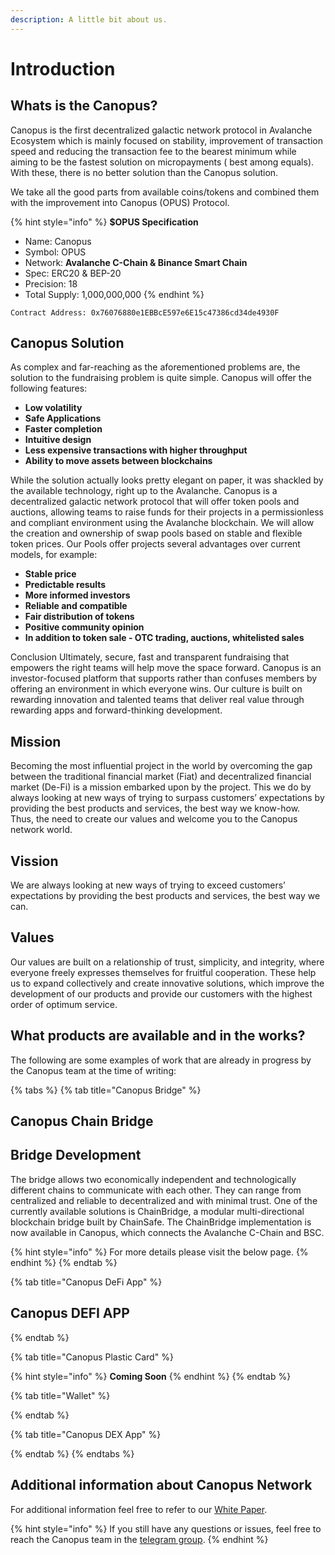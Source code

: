 ```yaml
---
description: A little bit about us.
---
```


# Introduction

## Whats is the Canopus?

Canopus is the first decentralized galactic network protocol in Avalanche Ecosystem which is mainly focused on stability, improvement of transaction speed and reducing the transaction fee to the bearest minimum while aiming to be the fastest solution on micropayments \( best among equals\). With these, there is no better solution than the Canopus solution.

We take all the good parts from available coins/tokens and combined them with the improvement into Canopus \(OPUS\) Protocol.

{% hint style="info" %}
**$OPUS Specification** 

* Name: Canopus
* Symbol: OPUS
* Network: **Avalanche C-Chain & Binance Smart Chain**
* Spec: ERC20 & BEP-20
* Precision: 18
* Total Supply: 1,000,000,000
{% endhint %}

```text
Contract Address: 0x76076880e1EBBcE597e6E15c47386cd34de4930F
```

## Canopus Solution 

As complex and far-reaching as the aforementioned problems are, the solution to the fundraising problem is quite simple. Canopus will offer the following features:

* **Low volatility** 
* **Safe Applications** 
* **Faster completion** 
* **Intuitive design** 
* **Less expensive transactions with higher throughput** 
* **Ability to move assets between blockchains**

While the solution actually looks pretty elegant on paper, it was shackled by the available technology, right up to the Avalanche. Canopus is a decentralized galactic network protocol that will offer token pools and auctions, allowing teams to raise funds for their projects in a permissionless and compliant environment using the Avalanche blockchain. We will allow the creation and ownership of swap pools based on stable and flexible token prices. Our Pools offer projects several advantages over current models, for example:

* **Stable price** 
* **Predictable results** 
* **More informed investors** 
* **Reliable and compatible** 
* **Fair distribution of tokens** 
* **Positive community opinion** 
* **In addition to token sale - OTC trading, auctions, whitelisted sales**

Conclusion Ultimately, secure, fast and transparent fundraising that empowers the right teams will help move the space forward. Canopus is an investor-focused platform that supports rather than confuses members by offering an environment in which everyone wins. Our culture is built on rewarding innovation and talented teams that deliver real value through rewarding apps and forward-thinking development.

## Mission 

Becoming the most influential project in the world by overcoming the gap between the traditional financial market \(Fiat\) and decentralized financial market \(De-Fi\) is a mission embarked upon by the project. This we do by always looking at new ways of trying to surpass customers’ expectations by providing the best products and services, the best way we know-how. Thus, the need to create our values and welcome you to the Canopus network world.

## Vission

We are always looking at new ways of trying to exceed customers’ expectations by providing the best products and services, the best way we can.

## Values

Our values are built on a relationship of trust, simplicity, and integrity, where everyone freely expresses themselves for fruitful cooperation. These help us to expand collectively and create innovative solutions, which improve the development of our products and provide our customers with the highest order of optimum service.

## What products are available and in the works?

The following are some examples of work that are already in progress by the Canopus team at the time of writing: 

{% tabs %}
{% tab title="Canopus Bridge" %}
## Canopus Chain Bridge

## Bridge Development

The bridge allows two economically independent and technologically different chains to communicate with each other. They can range from centralized and reliable to decentralized and with minimal trust. One of the currently available solutions is ChainBridge, a modular multi-directional blockchain bridge built by ChainSafe. The ChainBridge implementation is now available in Canopus, which connects the Avalanche C-Chain and BSC.

{% hint style="info" %}
For more details please visit the below page.
{% endhint %}
{% endtab %}

{% tab title="Canopus DeFi App" %}
## Canopus DEFI APP
{% endtab %}

{% tab title="Canopus Plastic Card" %}




{% hint style="info" %}
**Coming Soon**
{% endhint %}
{% endtab %}

{% tab title="Wallet" %}

{% endtab %}

{% tab title="Canopus DEX App" %}

{% endtab %}
{% endtabs %}



## Additional information about Canopus Network

For additional information feel free to refer to our [White Paper](https://github.com/Canopus-Network-OPUS/OPUS/blob/main/Canopus%20Whitepaper.pdf).

{% hint style="info" %}
If you still have any questions or issues, feel free to reach the Canopus team in the [telegram group](https://t.me/canopus_network).
{% endhint %}

